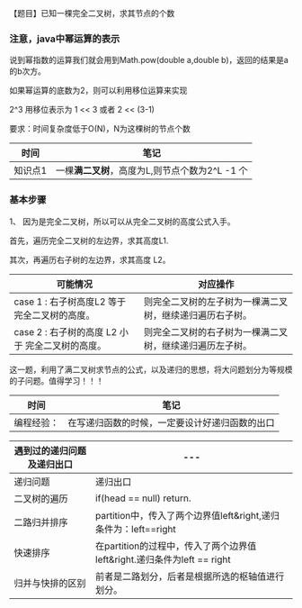 【题目】已知一棵完全二叉树，求其节点的个数

### 注意，java中幂运算的表示

说到幂指数的运算我们就会用到Math.pow(double a,double b)，返回的结果是a的b次方。

如果幂运算的底数为2，则可以利用移位运算来实现

 2^3  用移位表示为 1 << 3 或者 2 << (3-1)

要求：时间复杂度低于O(N)，N为这棵树的节点个数

| 时间 | 笔记 |
|---|---|
|知识点1|一棵**满二叉树**，高度为L,则节点个数为2^L -1 个|

### 基本步骤

1、 因为是完全二叉树，所以可以从完全二叉树的高度公式入手。

首先，遍历完全二叉树的左边界，求其高度L1.

其次，再遍历右子树的左边界，求其高度 L2。

| 可能情况| 对应操作 |
|---|---|
| case 1 : 右子树高度L2 等于 完全二叉树的高度。 | 则完全二叉树的左子树为一棵满二叉树，继续递归遍历右子树。|
| case 2 : 右子树的高度 L2 小于 完全二叉树的高度。|则完全二叉树的右子树为一棵满二叉树，继续递归遍历左子树。  |


这一题，利用了满二叉树求节点的公式，以及递归的思想，将大问题划分为等规模的子问题。值得学习！！！


| 时间 | 笔记 |
|---|---|
|编程经验：|在写递归函数的时候，一定要设计好递归函数的出口|

|遇到过的递归问题及递归出口|---|
|---|---|
|递归问题|递归出口|
|二叉树的遍历|if(head == null) return.|
|二路归并排序|partition中，传入了两个边界值left&right,递归条件为：left==right|
|快速排序|在partition的过程中，传入了两个边界值left&right.递归条件为left == right|
|归并与快排的区别|前者是二路划分，后者是根据所选的枢轴值进行划分。|